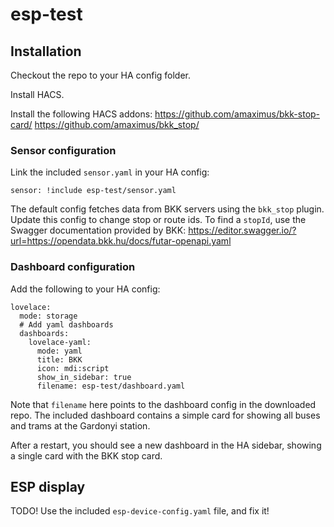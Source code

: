 # esp-test

## Installation
Checkout the repo to your HA config folder.

Install HACS.

Install the following HACS addons:
https://github.com/amaximus/bkk-stop-card/
https://github.com/amaximus/bkk_stop/

### Sensor configuration
Link the included `sensor.yaml` in your HA config:
```
sensor: !include esp-test/sensor.yaml
```

The default config fetches data from BKK servers using the `bkk_stop` plugin. Update this config to change stop or route ids. To find a `stopId`, use the Swagger documentation provided by BKK: https://editor.swagger.io/?url=https://opendata.bkk.hu/docs/futar-openapi.yaml


### Dashboard configuration
Add the following to your HA config: 
```
lovelace:
  mode: storage
  # Add yaml dashboards
  dashboards:
    lovelace-yaml:
      mode: yaml
      title: BKK
      icon: mdi:script
      show_in_sidebar: true
      filename: esp-test/dashboard.yaml
```
Note that `filename` here points to the dashboard config in the downloaded repo.
The included dashboard contains a simple card for showing all buses and trams at the Gardonyi station.

After a restart, you should see a new dashboard in the HA sidebar, showing a single card with the BKK stop card.

## ESP display
TODO!
Use the included `esp-device-config.yaml` file, and fix it!
